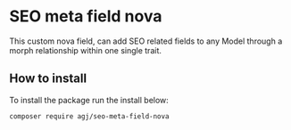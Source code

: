 # SEO meta field nova
This custom nova field, can add SEO related fields to any Model through a morph relationship within one single trait.

## How to install
To install the package run the install below:
```
composer require agj/seo-meta-field-nova
```


